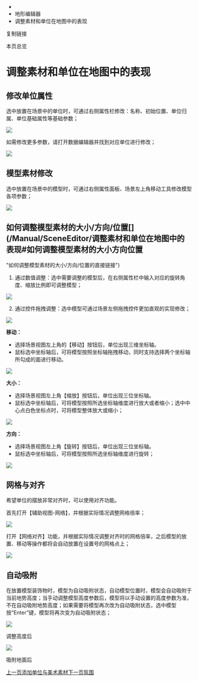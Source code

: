   * [](/)
  * 地形编辑器
  * 调整素材和单位在地图中的表现

复制链接

本页总览

# 调整素材和单位在地图中的表现

## 修改单位属性[​](/Manual/SceneEditor/调整素材和单位在地图中的表现#修改单位属性 "修改单位属性的直接链接")

选中放置在场景中的单位时，可通过右侧属性栏修改：名称、初始位置、单位归属、单位基础属性等基础参数；

![](/assets/images/修改单位参数-eadde9e99df4d6975dfa31c229758435.png)

如需修改更多参数，请打开数据编辑器并找到对应单位进行修改；

![](/assets/images/数遍修改单位-a52b89de0ce4be02363d43eac5b437d5.png)

## 模型素材修改[​](/Manual/SceneEditor/调整素材和单位在地图中的表现#模型素材修改 "模型素材修改的直接链接")

选中放置在场景中的模型时，可通过右侧属性面板、场景左上角移动工具修改模型各项参数；

![](/assets/images/模型修改-8ab70aa758e29061c8d4c1ad3bf59517.png)

## 如何调整模型素材的大小/方向/位置[​](/Manual/SceneEditor/调整素材和单位在地图中的表现#如何调整模型素材的大小方向位置
"如何调整模型素材的大小/方向/位置的直接链接")

  1. 通过数值调整：选中需要调整的模型后，在右侧属性栏中输入对应的旋转角度、缩放比例即可调整模型；

![](/assets/images/参数修改模型-6e8d4702fafc17784aca199bec438e27.png)

  2. 通过控件拖拽调整：选中模型可通过场景左侧拖拽控件更加直观的实现修改；

![](/assets/images/拖拽控件修改-b98f78b981aec03d55c1b4ddc1a6d2d6.png)

**移动：**

  * 选择场景视图左上角的【移动】按钮后，单位出现三维坐标轴。
  * 鼠标选中坐标轴后，可将模型按照坐标轴拖拽移动，同时支持选择两个坐标轴所勾成的面进行移动。

![](/assets/images/拖拽移动-c0efa22c4e17418bedf8309a694fb16a.png)

**大小：**

  * 选择场景视图左上角【缩放】按钮后，单位出现三位坐标轴。
  * 鼠标选中坐标轴后，可将模型按照所选坐标轴维度进行放大或者缩小；选中中心点白色坐标点时，可将模型整体放大或缩小；

![](/assets/images/拖拽缩放-bbe5cba552206337b53f87c1a844ca30.png)

**方向：**

  * 选择场景视图左上角【旋转】按钮后，单位出现三位坐标轴。
  * 鼠标选中坐标轴后，可将模型按照所选坐标轴维度进行旋转；

![](/assets/images/拖拽旋转-cbe46cfe83b6259608d6841c096ef05a.png)

## 网格与对齐[​](/Manual/SceneEditor/调整素材和单位在地图中的表现#网格与对齐 "网格与对齐的直接链接")

希望单位的摆放非常对齐时，可以使用对齐功能。

首先打开【辅助视图-网络】，并根据实际情况调整网格倍率；

![](/assets/images/网格显示-5ab6af1aa47dc9fb999f7fbf3f32fc0a.png)

打开【网络对齐】功能，并根据实际情况调整对齐时的网格倍率，之后模型的放置、移动等操作都将会自动放置在设置号的网格点上；

![](/assets/images/网格对齐-dc8f0283699f87f9a5940efad8a1bb49.png)

## 自动吸附[​](/Manual/SceneEditor/调整素材和单位在地图中的表现#自动吸附 "自动吸附的直接链接")

在放置模型装饰物时，模型为自动吸附状态，自动模型位置时，模型会自动吸附于当前地势高度；当手动调整模型高度参数后，模型将以手动设置的高度参数为准，不在自动吸附地势高度；如果需要将模型再次改为自动吸附状态，选中模型按“Enter”键，模型将再次变为自动吸附状态；

![](/assets/images/高度变化-56e58131b6577d62ef27993073d251f3.png)

调整高度后

![](/assets/images/吸附状态-a284c97f63acb17eec51d2b0f4c9a30e.png)

吸附地面后

[上一页添加单位与美术素材](/Manual/SceneEditor/添加单位与美术素材)[下一页氛围](/Manual/SceneEditor/LightGroup)


